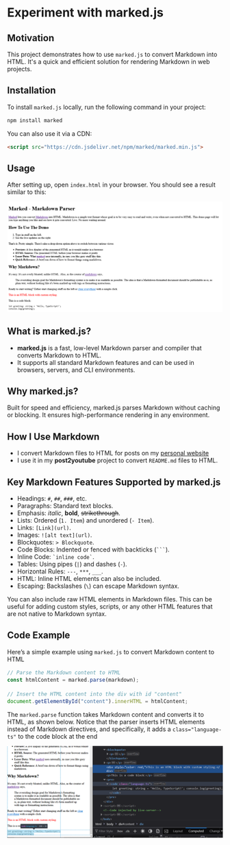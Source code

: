   <h1>Experiment with marked.js</h1>

  <h2>Motivation</h2>
  <p>This project demonstrates how to use <code>marked.js</code> to convert Markdown into HTML. It's a quick and efficient solution for rendering Markdown in web projects.</p>

  <h2>Installation</h2>
  <p>To install <code>marked.js</code> locally, run the following command in your project:</p>

```bash
npm install marked
```

  <p>You can also use it via a CDN:</p>

```html
<script src="https://cdn.jsdelivr.net/npm/marked/marked.min.js">
```

  <h2>Usage</h2>
  <p>After setting up, open <code>index.html</code> in your browser. You should see a result similar to this:</p>
  
  <img src="https://github.com/NathanKr/marked-playground/blob/main/figs/screenshot.png?raw=true" alt="Screenshot of rendered Markdown">

  <h2>What is marked.js?</h2>
  <ul>
    <li><strong>marked.js</strong> is a fast, low-level Markdown parser and compiler that converts Markdown to HTML.</li>
    <li>It supports all standard Markdown features and can be used in browsers, servers, and CLI environments.</li>
  </ul>

  <h2>Why marked.js?</h2>
  <p>Built for speed and efficiency, marked.js parses Markdown without caching or blocking. It ensures high-performance rendering in any environment.</p>

  <h2>How I Use Markdown</h2>
  <ul>
    <li>I convert Markdown files to HTML for posts on my <a href='https://nathankrasney.com/blog'>personal website</a></li>
    <li>I use it in my <strong>post2youtube</strong> project to convert <code>README.md</code> files to HTML.</li>
  </ul>

  <h2>Key Markdown Features Supported by marked.js</h2>
  <ul>
    <li>Headings: <code>#</code>, <code>##</code>, <code>###</code>, etc.</li>
    <li>Paragraphs: Standard text blocks.</li>
    <li>Emphasis: <em>italic</em>, <strong>bold</strong>, <del>strikethrough</del>.</li>
    <li>Lists: Ordered (<code>1. Item</code>) and unordered (<code>- Item</code>).</li>
    <li>Links: <code>[Link](url)</code>.</li>
    <li>Images: <code>![alt text](url)</code>.</li>
    <li>Blockquotes: <code>&gt; Blockquote</code>.</li>
    <li>Code Blocks: Indented or fenced with backticks (<code>```</code>).</li>
    <li>Inline Code: <code>`inline code`</code>.</li>
    <li>Tables: Using pipes (<code>|</code>) and dashes (<code>-</code>).</li>
    <li>Horizontal Rules: <code>---</code>, <code>***</code>, <code>___</code>.</li>
    <li>HTML: Inline HTML elements can also be included.</li>
    <li>Escaping: Backslashes (<code>\</code>) can escape Markdown syntax.</li>
  </ul>

  <p>You can also include raw HTML elements in Markdown files. This can be useful for adding custom styles, scripts, or any other HTML features that are not native to Markdown syntax.</p>

  <h2>Code Example</h2>
<p>Here’s a simple example using <code>marked.js</code> to convert Markdown content to HTML</p>

```javascript
// Parse the Markdown content to HTML
const htmlContent = marked.parse(markdown);

// Insert the HTML content into the div with id "content"
document.getElementById("content").innerHTML = htmlContent;
```

  <p>The <code>marked.parse</code> function takes Markdown content and converts it to HTML, as shown below. Notice that the parser inserts HTML elements instead of Markdown directives, and specifically, it adds a <code>class="language-ts"</code> to the code block at the end</p>
  <img src="https://github.com/NathanKr/marked-playground/blob/main/figs/resulted-html.png?raw=true" alt="Resulted HTML">
